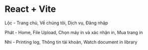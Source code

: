 # React + Vite

Lộc - Trang chủ, Về chúng tôi, Dịch vụ, Đăng nhập

Phát - Home, File Upload, Chọn máy in và xác nhận in, Mua trang in

Nhi - Printing log, Thông tin tài khoản, Watch document in library


